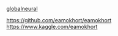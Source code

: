 [globalneural](https://www.kaggle.com/eamokhort)

https://github.com/eamokhort/eamokhort
https://www.kaggle.com/eamokhort